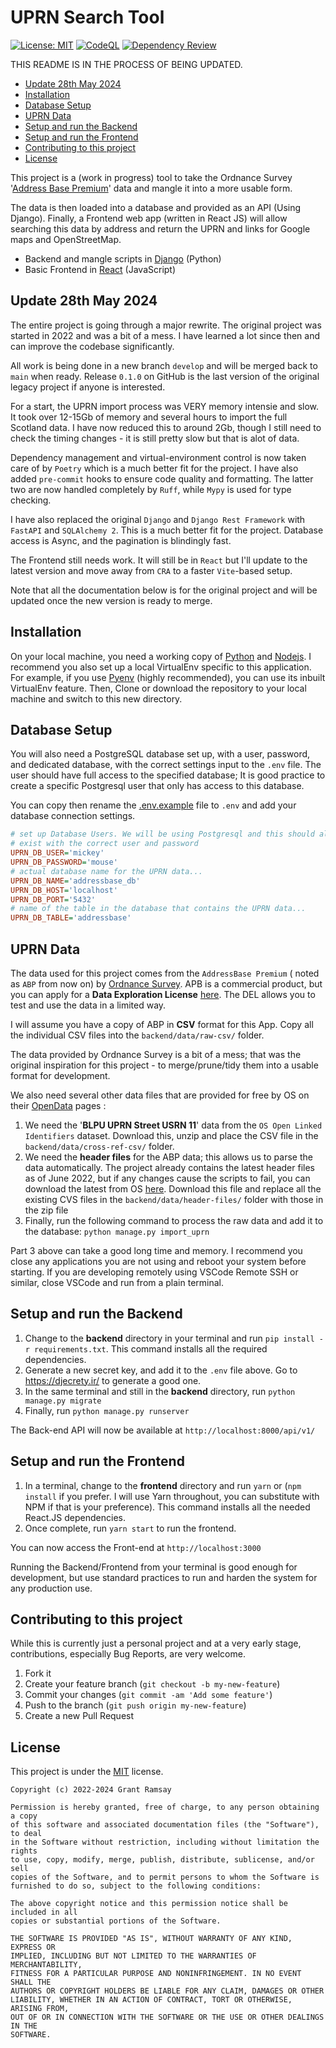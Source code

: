# UPRN Search Tool <!-- omit in toc -->

[![License: MIT](https://img.shields.io/badge/License-MIT-yellow.svg)](https://opensource.org/licenses/MIT)
[![CodeQL](https://github.com/seapagan/uprn-mangle/actions/workflows/codeql-analysis.yml/badge.svg)](https://github.com/seapagan/uprn-mangle/actions/workflows/codeql-analysis.yml)
[![Dependency Review](https://github.com/seapagan/uprn-mangle/actions/workflows/dependency-review.yml/badge.svg)](https://github.com/seapagan/uprn-mangle/actions/workflows/dependency-review.yml)

THIS README IS IN THE PROCESS OF BEING UPDATED.

<!-- TOC start -->
- [Update 28th May 2024](#update-28th-may-2024)
- [Installation](#installation)
- [Database Setup](#database-setup)
- [UPRN Data](#uprn-data)
- [Setup and run the Backend](#setup-and-run-the-backend)
- [Setup and run the Frontend](#setup-and-run-the-frontend)
- [Contributing to this project](#contributing-to-this-project)
- [License](#license)
<!-- TOC end -->

This project is a (work in progress) tool to take the Ordnance Survey '[Address
Base Premium][abp]' data and mangle it into a more usable form.

The data is then loaded into a database and provided as an API (Using Django).
Finally, a Frontend web app (written in React JS) will allow searching this data
by address and return the UPRN and links for Google maps and OpenStreetMap.

- Backend and mangle scripts in [Django][django] (Python)
- Basic Frontend in [React][react] (JavaScript)

## Update 28th May 2024

The entire project is going through a major rewrite. The original project was
started in 2022 and was a bit of a mess. I have learned a lot since then and
can improve the codebase significantly.

All work is being done in a new branch `develop` and will be merged back to
`main` when ready. Release `0.1.0` on GitHub is the last version of the original
legacy project if anyone is interested.

For a start, the UPRN import process was VERY memory intensie and slow. It took
over 12-15Gb of memory and several hours to import the full Scotland data. I
have now reduced this to around 2Gb, though I still need to check the timing
changes - it is still pretty slow but that is alot of data.

Dependency management and virtual-environment control is now taken care of by
`Poetry` which is a much better fit for the project. I have also added
`pre-commit` hooks to ensure code quality and formatting. The latter two are now
handled completely by `Ruff`, while `Mypy` is used for type checking.

I have also replaced the original `Django` and `Django Rest Framework` with
`FastAPI` and `SQLAlchemy 2`. This is a much better fit for the project.
Database access is Async, and the pagination is blindingly fast.

The Frontend still needs work. It will still be in `React` but I'll update to
the latest version and move away from `CRA` to a faster `Vite`-based setup.

Note that all the documentation below is for the original project and will be
updated once the new version is ready to merge.

## Installation

On your local machine, you need a working copy of [Python][python] and
[Nodejs][nodejs]. I recommend you also set up a local VirtualEnv specific to
this application. For example, if you use [Pyenv][pyenv] (highly
recommended), you can use its inbuilt VirtualEnv feature. Then, Clone or
download the repository to your local machine and switch to this new directory.

## Database Setup

You will also need a PostgreSQL database set up, with a user, password, and
dedicated database, with the correct settings input to the `.env` file. The user
should have full access to the specified database; It is good practice to create
a specific Postgresql user that only has access to this database.

You can copy then rename the [.env.example](backend/.env.example) file to `.env`
and add your database connection settings.

```ini
# set up Database Users. We will be using Postgresql and this should already
# exist with the correct user and password
UPRN_DB_USER='mickey'
UPRN_DB_PASSWORD='mouse'
# actual database name for the UPRN data...
UPRN_DB_NAME='addressbase_db'
UPRN_DB_HOST='localhost'
UPRN_DB_PORT='5432'
# name of the table in the database that contains the UPRN data...
UPRN_DB_TABLE='addressbase'
```

## UPRN Data

The data used for this project comes from the `AddressBase Premium` ( noted as
`ABP` from now on) by [Ordnance Survey][os]. APB is a commercial product, but
you can apply for a **Data Exploration License** [here][osdel]. The DEL allows
you to test and use the data in a limited way.

I will assume you have a copy of ABP in **CSV** format for this App. Copy all
the individual CSV files into the `backend/data/raw-csv/` folder.

The data provided by Ordnance Survey is a bit of a mess; that was the original
inspiration for this project - to merge/prune/tidy them into a usable format for
development.

We also need several other data files that are provided for free by OS on their
[OpenData][opendata] pages :

  1. We need the '**BLPU UPRN Street USRN 11**' data from the `OS Open Linked
     Identifiers` dataset. Download this, unzip and place the CSV file in the
     `backend/data/cross-ref-csv/` folder.
  2. We need the **header files** for the ABP data; this allows us to parse the
     data automatically. The project already contains the latest header files as
     of June 2022, but if any changes cause the scripts to fail, you can
     download the latest from OS [here][headers]. Download this file and replace
     all the existing CVS files in the `backend/data/header-files/` folder with
     those  in the zip file
  3. Finally, run the following command to process the raw data and add it to
     the database: `python manage.py import_uprn`

Part 3 above can take a good long time and memory. I recommend you close any
applications you are not using and reboot your system before starting. If you
are developing remotely using VSCode Remote SSH or similar, close VSCode and run
from a plain terminal.

## Setup and run the Backend

   1. Change to the **backend** directory in your terminal and run `pip install
      -r requirements.txt`. This command installs all the required dependencies.
   2. Generate a new secret key, and add it to the `.env` file above. Go to
      <https://djecrety.ir/> to generate a good one.
   3. In the same terminal and still in the **backend** directory, run
      `python manage.py migrate`
   4. Finally, run `python manage.py runserver`

The Back-end API will now be available at `http://localhost:8000/api/v1/`

## Setup and run the Frontend

   1. In a terminal, change to the **frontend** directory and run `yarn` or
      (`npm install` if you prefer. I will use Yarn throughout, you can
      substitute with NPM if that is your preference). This command installs all
      the needed React.JS dependencies.
   2. Once complete, run `yarn start` to run the frontend.

You can now access the Front-end at `http://localhost:3000`

Running the Backend/Frontend from your terminal is good enough for development,
but use standard practices to run and harden the system for any production use.

## Contributing to this project

While this is currently just a personal project and at a very early stage,
contributions, especially Bug Reports, are very welcome.

1. Fork it
2. Create your feature branch (`git checkout -b my-new-feature`)
3. Commit your changes (`git commit -am 'Add some feature'`)
4. Push to the branch (`git push origin my-new-feature`)
5. Create a new Pull Request

## License

This project is under the
[MIT](https://choosealicense.com/licenses/mit/) license.

```pre
Copyright (c) 2022-2024 Grant Ramsay

Permission is hereby granted, free of charge, to any person obtaining a copy
of this software and associated documentation files (the "Software"), to deal
in the Software without restriction, including without limitation the rights
to use, copy, modify, merge, publish, distribute, sublicense, and/or sell
copies of the Software, and to permit persons to whom the Software is
furnished to do so, subject to the following conditions:

The above copyright notice and this permission notice shall be included in all
copies or substantial portions of the Software.

THE SOFTWARE IS PROVIDED "AS IS", WITHOUT WARRANTY OF ANY KIND, EXPRESS OR
IMPLIED, INCLUDING BUT NOT LIMITED TO THE WARRANTIES OF MERCHANTABILITY,
FITNESS FOR A PARTICULAR PURPOSE AND NONINFRINGEMENT. IN NO EVENT SHALL THE
AUTHORS OR COPYRIGHT HOLDERS BE LIABLE FOR ANY CLAIM, DAMAGES OR OTHER
LIABILITY, WHETHER IN AN ACTION OF CONTRACT, TORT OR OTHERWISE, ARISING FROM,
OUT OF OR IN CONNECTION WITH THE SOFTWARE OR THE USE OR OTHER DEALINGS IN THE
SOFTWARE.
```

[python]: https://www.python.org/
[nodejs]: https://nodejs.org/
[pyenv]: https://github.com/pyenv/pyenv/
[django]: https://www.djangoproject.com/
[react]: https://reactjs.org/

[os]: https://www.ordnancesurvey.co.uk/
[osdel]: https://www.ordnancesurvey.co.uk/business-government/licensing-agreements/data-exploration
[opendata]: https://osdatahub.os.uk/downloads/open
[headers]: https://www.ordnancesurvey.co.uk/documents/product-support/support/addressbase-premium-header-files.zip
[abp]: https://www.ordnancesurvey.co.uk/business-government/products/addressbase-premium
